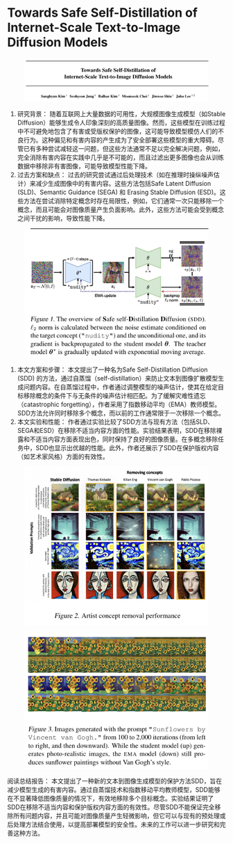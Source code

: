 # Towards Safe Self-Distillation of  Internet-Scale Text-to-Image Diffusion Models

<figure><img src="../.gitbook/assets/image (7) (1) (1) (1) (1) (1) (1) (1) (1) (1) (1) (1) (1) (1) (1) (1) (1) (1) (1) (1) (1) (1) (1) (1) (1) (1) (1) (1) (1) (1) (1) (1) (1).png" alt=""><figcaption></figcaption></figure>

1. 研究背景： 随着互联网上大量数据的可用性，大规模图像生成模型（如Stable Diffusion）能够生成令人印象深刻的高质量图像。然而，这些模型在训练过程中不可避免地包含了有害或受版权保护的图像，这可能导致模型模仿人们的不良行为。这种偏见和有害内容的产生成为了安全部署这些模型的重大障碍。尽管已有多种尝试减轻这一问题，但这些方法通常不足以完全解决问题，例如，完全消除有害内容在实践中几乎是不可能的，而且过滤出更多图像也会从训练数据中移除非有害图像，可能导致模型性能下降。
2. 过去方案和缺点： 过去的研究尝试通过后处理技术（如在推理时操纵噪声估计）来减少生成图像中的有害内容。这些方法包括Safe Latent Diffusion (SLD)、Semantic Guidance (SEGA) 和 Erasing Stable Diffusion (ESD)。这些方法在尝试消除特定概念时存在局限性，例如，它们通常一次只能移除一个概念，而且可能会对图像质量产生负面影响。此外，这些方法可能会受到概念之间干扰的影响，导致性能下降。

<figure><img src="../.gitbook/assets/image (1) (1) (1) (1) (1) (1) (1) (1) (1) (1) (1) (1) (1) (1) (1) (1) (1) (1) (1) (1) (1) (1) (1) (1) (1) (1) (1) (1) (1) (1) (1) (1) (1) (1) (1) (1) (1) (1) (1) (1) (1) (1) (1) (1) (1) (1) (1) (1) (1) (1) (1) (1) (1) (1) (1) (1).png" alt=""><figcaption></figcaption></figure>

1. 本文方案和步骤： 本文提出了一种名为Safe Self-Distillation Diffusion (SDD) 的方法，通过自蒸馏（self-distillation）来防止文本到图像扩散模型生成问题内容。在自蒸馏过程中，作者通过调整模型的噪声估计，使其在给定目标移除概念的条件下与无条件的噪声估计相匹配。为了缓解灾难性遗忘（catastrophic forgetting），作者采用了指数移动平均（EMA）教师模型。SDD方法允许同时移除多个概念，而以前的工作通常限于一次移除一个概念。
2. 本文实验和性能： 作者通过实验比较了SDD方法与现有方法（包括SLD、SEGA和ESD）在移除不适当内容方面的性能。实验结果表明，SDD在移除裸露和不适当内容方面表现出色，同时保持了良好的图像质量。在多概念移除任务中，SDD也显示出优越的性能。此外，作者还展示了SDD在保护版权内容（如艺术家风格）方面的有效性。

<figure><img src="../.gitbook/assets/image (2) (1) (1) (1) (1) (1) (1) (1) (1) (1) (1) (1) (1) (1) (1) (1) (1) (1) (1) (1) (1) (1) (1) (1) (1) (1) (1) (1) (1) (1) (1) (1) (1) (1) (1) (1) (1) (1) (1) (1) (1) (1) (1) (1) (1) (1) (1) (1) (1) (1) (1) (1) (1) (1) (1).png" alt=""><figcaption></figcaption></figure>

<figure><img src="../.gitbook/assets/image (3) (1) (1) (1) (1) (1) (1) (1) (1) (1) (1) (1) (1) (1) (1) (1) (1) (1) (1) (1) (1) (1) (1) (1) (1) (1) (1) (1) (1) (1) (1) (1) (1) (1) (1) (1) (1) (1) (1) (1) (1) (1) (1) (1) (1) (1) (1) (1) (1) (1) (1).png" alt=""><figcaption></figcaption></figure>

阅读总结报告： 本文提出了一种新的文本到图像生成模型的保护方法SDD，旨在减少模型生成的有害内容。通过自蒸馏技术和指数移动平均教师模型，SDD能够在不显著降低图像质量的情况下，有效地移除多个目标概念。实验结果证明了SDD在移除不适当内容和保护版权内容方面的有效性。尽管SDD不能保证完全移除所有问题内容，并且可能对图像质量产生轻微影响，但它可以与现有的预处理或后处理方法结合使用，以提高部署模型的安全性。未来的工作可以进一步研究和完善这种方法。

